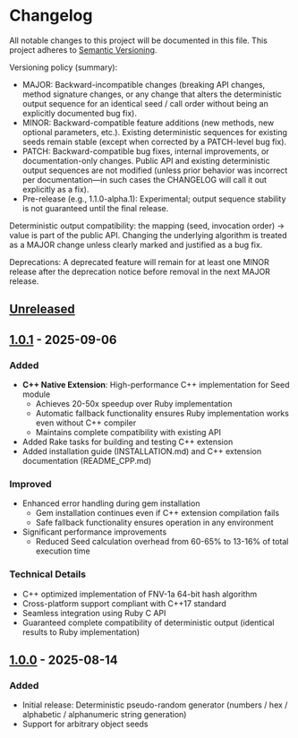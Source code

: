 # Changelog

All notable changes to this project will be documented in this file.
This project adheres to [Semantic Versioning](https://semver.org/).

Versioning policy (summary):

- MAJOR: Backward-incompatible changes (breaking API changes, method signature changes, or any change that alters the deterministic output sequence for an identical seed / call order without being an explicitly documented bug fix).
- MINOR: Backward-compatible feature additions (new methods, new optional parameters, etc.). Existing deterministic sequences for existing seeds remain stable (except when corrected by a PATCH-level bug fix).
- PATCH: Backward-compatible bug fixes, internal improvements, or documentation-only changes. Public API and existing deterministic output sequences are not modified (unless prior behavior was incorrect per documentation—in such cases the CHANGELOG will call it out explicitly as a fix).
- Pre-release (e.g., 1.1.0-alpha.1): Experimental; output sequence stability is not guaranteed until the final release.

Deterministic output compatibility: the mapping (seed, invocation order) -> value is part of the public API. Changing the underlying algorithm is treated as a MAJOR change unless clearly marked and justified as a bug fix.

Deprecations: A deprecated feature will remain for at least one MINOR release after the deprecation notice before removal in the next MAJOR release.

## [Unreleased]

## [1.0.1] - 2025-09-06

### Added

- **C++ Native Extension**: High-performance C++ implementation for Seed module
  - Achieves 20-50x speedup over Ruby implementation
  - Automatic fallback functionality ensures Ruby implementation works even without C++ compiler
  - Maintains complete compatibility with existing API
- Added Rake tasks for building and testing C++ extension
- Added installation guide (INSTALLATION.md) and C++ extension documentation (README_CPP.md)

### Improved

- Enhanced error handling during gem installation
  - Gem installation continues even if C++ extension compilation fails
  - Safe fallback functionality ensures operation in any environment
- Significant performance improvements
  - Reduced Seed calculation overhead from 60-65% to 13-16% of total execution time

### Technical Details

- C++ optimized implementation of FNV-1a 64-bit hash algorithm
- Cross-platform support compliant with C++17 standard
- Seamless integration using Ruby C API
- Guaranteed complete compatibility of deterministic output (identical results to Ruby implementation)

## [1.0.0] - 2025-08-14

### Added

- Initial release: Deterministic pseudo-random generator (numbers / hex / alphabetic / alphanumeric string generation)
- Support for arbitrary object seeds

[Unreleased]: https://github.com/aYosukeMakita/pseudo_random/compare/v1.0.1...HEAD
[1.0.1]: https://github.com/aYosukeMakita/pseudo_random/compare/v1.0.0...v1.0.1
[1.0.0]: https://github.com/aYosukeMakita/pseudo_random/releases/tag/v1.0.0
